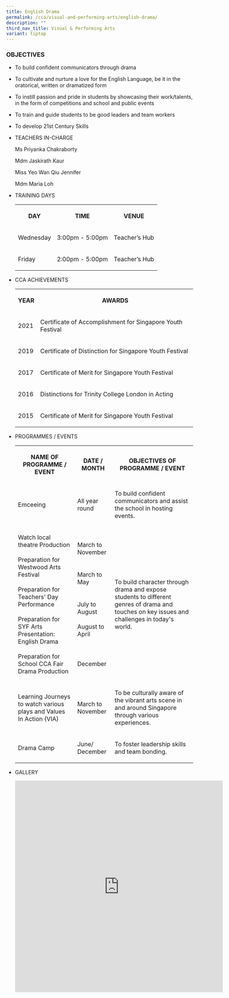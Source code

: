 ```yaml
---
title: English Drama
permalink: /cca/visual-and-performing-arts/english-drama/
description: ""
third_nav_title: Visual & Performing Arts
variant: tiptap
---
```

<h3>OBJECTIVES</h3><ul><li><p>To build confident communicators through drama</p></li><li><p>To cultivate and nurture a love for the English Language, be it in the oratorical, written or dramatized form</p></li><li><p>To instill passion and pride in students by showcasing their work/talents, in the form of competitions and school and public events</p></li><li><p>To train and guide students to be good leaders and team workers</p></li><li><p>To develop 21st Century Skills</p></li></ul><ul><li><p>TEACHERS IN-CHARGE</p><p>Ms Priyanka Chakraborty</p><p>Mdm Jaskirath Kaur</p><p>Miss Yeo Wan Qiu Jennifer</p><p>Mdm Maria Loh</p><p></p></li><li><p>TRAINING DAYS</p><p></p><table><tbody><tr><th rowspan="1" colspan="1"><p>DAY</p></th><th rowspan="1" colspan="1"><p>TIME</p></th><th rowspan="1" colspan="1"><p>VENUE</p></th></tr><tr><td rowspan="1" colspan="1"><p>Wednesday</p></td><td rowspan="1" colspan="1"><p>3:00pm - 5:00pm</p></td><td rowspan="1" colspan="1"><p>Teacher’s Hub</p></td></tr><tr><td rowspan="1" colspan="1"><p>Friday</p></td><td rowspan="1" colspan="1"><p>2:00pm - 5:00pm</p></td><td rowspan="1" colspan="1"><p>Teacher’s Hub</p></td></tr></tbody></table></li><li><p>CCA ACHIEVEMENTS</p><p></p><table><tbody><tr><th rowspan="1" colspan="1"><p>YEAR</p></th><th rowspan="1" colspan="1"><p>AWARDS<br></p></th></tr><tr><td rowspan="1" colspan="1"><p>2021</p></td><td rowspan="1" colspan="1"><p>Certificate of Accomplishment for Singapore Youth Festival</p></td></tr><tr><td rowspan="1" colspan="1"><p>2019</p></td><td rowspan="1" colspan="1"><p>Certificate of Distinction for Singapore Youth Festival</p></td></tr><tr><td rowspan="1" colspan="1"><p>2017</p></td><td rowspan="1" colspan="1"><p>Certificate of Merit for Singapore Youth Festival</p></td></tr><tr><td rowspan="1" colspan="1"><p>2016</p></td><td rowspan="1" colspan="1"><p>Distinctions for Trinity College London in Acting<br></p></td></tr><tr><td rowspan="1" colspan="1"><p>2015</p></td><td rowspan="1" colspan="1"><p>Certificate of Merit for Singapore Youth Festival</p></td></tr></tbody></table></li><li><p>PROGRAMMES / EVENTS</p><p></p><table><tbody><tr><th rowspan="1" colspan="1"><p>NAME OF PROGRAMME / EVENT</p></th><th rowspan="1" colspan="1"><p>DATE / MONTH</p></th><th rowspan="1" colspan="1"><p>OBJECTIVES OF PROGRAMME / EVENT</p></th></tr><tr><td rowspan="1" colspan="1"><p>Emceeing</p></td><td rowspan="1" colspan="1"><p>All year round</p></td><td rowspan="1" colspan="1"><p>To build confident communicators and assist the school in hosting events.</p></td></tr><tr><td rowspan="1" colspan="1"><p>Watch local theatre Production<br><br>Preparation for Westwood Arts Festival<br><br>Preparation for Teachers' Day Performance<br><br>Preparation for SYF Arts Presentation: English Drama<br><br>Preparation for School CCA Fair Drama Production<br></p></td><td rowspan="1" colspan="1"><p>March to November<br><br><br>March to May<br><br><br>July to August<br><br>August to April<br><br><br><br>December<br></p></td><td rowspan="1" colspan="1"><p>To build character through drama and expose students to different genres of drama and touches on key issues and challenges in today's world.</p></td></tr><tr><td rowspan="1" colspan="1"><p>Learning Journeys to watch various plays and Values In Action (VIA)</p></td><td rowspan="1" colspan="1"><p>March to November</p></td><td rowspan="1" colspan="1"><p>To be culturally aware of the vibrant arts scene in and around Singapore through various experiences.</p></td></tr><tr><td rowspan="1" colspan="1"><p>Drama Camp</p></td><td rowspan="1" colspan="1"><p>June/ December</p></td><td rowspan="1" colspan="1"><p>To foster leadership skills and team bonding.</p></td></tr></tbody></table></li><li><p>GALLERY</p><div class="iframe-wrapper"><iframe height="569" width="560" allowfullscreen="true" frameborder="0" src="https://docs.google.com/presentation/d/e/2PACX-1vSiviFgTIiAHi21Cev4NtGwgE6P8Dz8WocvaXzv0k29U-WLcY2zMWltCx-k6QnAtzny6ytr1Y0Uva_L/embed?start=true&amp;loop=true&amp;delayms=3000"></iframe></div><p></p></li></ul><p></p>